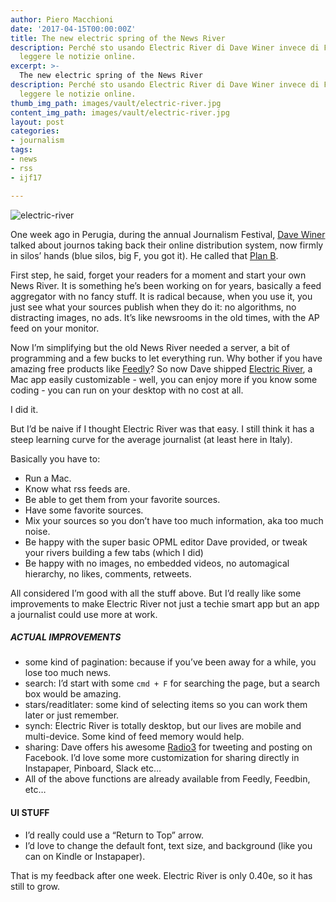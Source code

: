 ```yaml
---
author: Piero Macchioni
date: '2017-04-15T00:00:00Z'
title: The new electric spring of the News River
description: Perché sto usando Electric River di Dave Winer invece di Facebook per
  leggere le notizie online.
excerpt: >-
  The new electric spring of the News River
description: Perché sto usando Electric River di Dave Winer invece di Facebook per
  leggere le notizie online.
thumb_img_path: images/vault/electric-river.jpg
content_img_path: images/vault/electric-river.jpg
layout: post
categories:
- journalism
tags:
- news
- rss
- ijf17

---
```

![electric-river](/images/vault/electric-river.jpg)

One week ago in Perugia, during the annual Journalism Festival, [Dave Winer](https://scripting.com) talked about journos taking back their online distribution system, now firmly in silos’ hands (blue silos, big F, you got it). He called that [Plan B](https://www.festivaldelgiornalismo.com/programme/2017/plan-b-making-a-home-for-news-on-the-open-web).

First step, he said, forget your readers for a moment and start your own News River. It is something he’s been working on for years, basically a feed aggregator with no fancy stuff. It is radical because, when you use it, you just see what your sources publish when they do it: no algorithms, no distracting images, no ads. It’s like newsrooms in the old times, with the AP feed on your monitor. 

Now I’m simplifying but the old News River needed a server, a bit of programming and a few bucks to let everything run. Why bother if you have amazing free products like [Feedly](https://feedly.com/)? So now Dave shipped [Electric River](https://rss2.io/electric/), a Mac app easily customizable - well, you can enjoy more if you know some coding - you can run on your desktop with no cost at all.

I did it. 

But I’d be naive if I thought Electric River was that easy. I still think it has a steep learning curve for the average journalist (at least here in Italy).

Basically you have to: 

* Run a Mac. 
* Know what rss feeds are.
* Be able to get them from your favorite sources.
* Have some favorite sources.
* Mix your sources so you don’t have too much information, aka too much noise.
* Be happy with the super basic OPML editor Dave provided, or tweak your rivers building a few tabs (which I did)
* Be happy with no images, no embedded videos, no automagical hierarchy, no likes, comments, retweets.

All considered I’m good with all the stuff above. But I’d really like some improvements to make Electric River not just a techie smart app but an app a journalist could use more at work. 


##### ACTUAL IMPROVEMENTS
* some kind of pagination: because if you’ve been away for a while, you lose too much news.
* search: I’d start with some `cmd + F` for searching the page, but a search box would be amazing. 
* stars/readitlater: some kind of selecting items so you can work them later or just remember.
* synch: Electric River is totally desktop, but our lives are mobile and multi-device. Some kind of feed memory would help. 
* sharing: Dave offers his awesome [Radio3](https://radio3.io/) for tweeting and posting on Facebook. I’d love some more customization for sharing directly in Instapaper, Pinboard, Slack etc…
* All of the above functions are already available from Feedly, Feedbin, etc…
	  
#### UI STUFF
* I’d really could use a “Return to Top” arrow. 
* I’d love to change the default font, text size, and background (like you can on Kindle or Instapaper).

That is my feedback after one week. Electric River is only 0.40e, so it has still to grow.